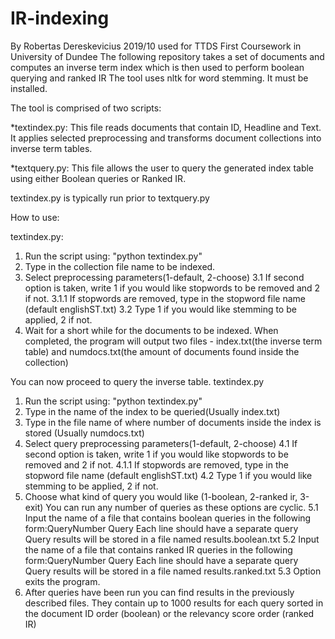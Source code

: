 # IR-indexing
By Robertas Dereskevicius 2019/10 used for TTDS First Coursework in University of Dundee
The following repository takes a set of documents and computes an inverse term index which is then used to perform boolean querying and ranked IR
The tool uses nltk for word stemming. It must be installed.

The tool is comprised of two scripts:

*textindex.py: This file reads documents that contain ID, Headline and Text. 
It applies selected preprocessing and transforms document collections into inverse term tables.

*textquery.py: This file allows the user to query the generated index table using
either Boolean queries or Ranked IR.

textindex.py is typically run prior to textquery.py

How to use:

textindex.py:
1. Run the script using: "python textindex.py"
2. Type in the collection file name to be indexed.
3. Select preprocessing parameters(1-default, 2-choose)
	3.1 If second option is taken, write 1 if you would like stopwords to be removed and 2 if not.
		3.1.1 If stopwords are removed, type in the stopword file name (default englishST.txt)
	3.2 Type 1 if you would like stemming to be applied, 2 if not.
4. Wait for a short while for the documents to be indexed. When completed, 
	the program will output two files - index.txt(the inverse term table) and
	numdocs.txt(the amount of documents found inside the collection)
	
You can now proceed to query the inverse table.
textindex.py
1. Run the script using: "python textindex.py"
2. Type in the name of the index to be queried(Usually index.txt)
3. Type in the file name of where number of documents inside the 
	index is stored (Usually numdocs.txt)
4. Select query preprocessing parameters(1-default, 2-choose)
	4.1 If second option is taken, write 1 if you would like stopwords to be removed and 2 if not.
		4.1.1 If stopwords are removed, type in the stopword file name (default englishST.txt)
	4.2 Type 1 if you would like stemming to be applied, 2 if not.
5. Choose what kind of query you would like (1-boolean, 2-ranked ir, 3-exit)
	You can run any number of queries as these options are cyclic.
	5.1 Input the name of a file that contains boolean 
	queries in the following form:QueryNumber Query
	Each line should have a separate query
	Query results will be stored in a file named results.boolean.txt
	5.2 Input the name of a file that contains ranked IR 
	queries in the following form:QueryNumber Query
	Each line should have a separate query
	Query results will be stored in a file named results.ranked.txt
	5.3 Option exits the program.
6. After queries have been run you can find results in the previously described files.
They contain up to 1000 results for each query sorted in the document ID order (boolean)
or the relevancy score order (ranked IR)


